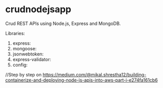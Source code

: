 # crudnodejsapp
Crud REST APIs using Node.js, Express and MongoDB.

Libraries:
1. express:
2. mongoose:
3. jsonwebtoken:
4. express-validator:
5. config:

//Step by step on
https://medium.com/@mikal.shrestha12/building-containerize-and-deploying-node-js-apis-into-aws-part-i-e274fa161cb6

